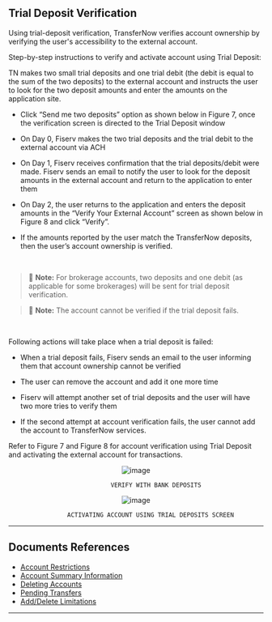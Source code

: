 ## Trial Deposit Verification

Using trial-deposit verification, TransferNow verifies account ownership by verifying the user's accessibility to the external account.


Step-by-step instructions to verify and activate account using Trial Deposit:

TN makes two small trial deposits and one trial debit (the debit is equal to the sum of the two deposits) to the external account and instructs the user to look for the two deposit amounts and enter the amounts on the application site.

- Click “Send me two deposits” option as shown below in Figure 7, once the verification screen is directed to the Trial Deposit window

- On Day 0, Fiserv makes the two trial deposits and the trial debit to the external account via ACH

- On Day 1, Fiserv receives confirmation that the trial deposits/debit were made. Fiserv sends an email to notify the user to look for the deposit amounts in the external account and return to the application to enter them

- On Day 2, the user returns to the application and enters the deposit amounts in the “Verify Your External Account” screen as shown below in Figure 8 and click “Verify”.

- If the amounts reported by the user match the TransferNow deposits, then the user’s account ownership is verified.

 &nbsp;

<!-- theme: info -->

> :memo: **Note:** For brokerage accounts, two deposits and one debit (as applicable for some brokerages) will be sent for trial deposit verification.

<!-- theme: info -->

> :memo: **Note:** The account cannot be verified if the trial deposit fails.

 &nbsp;

Following actions will take place when a trial deposit is failed:

- When a trial deposit fails, Fiserv sends an email to the user informing them that account ownership cannot be verified

- The user can remove the account and add it one more time

- Fiserv will attempt another set of trial deposits and the user will have two more tries to verify them

- If the second attempt at account verification fails, the user cannot add the account to TransferNow services.

Refer to Figure 7 and Figure 8 for account verification using Trial Deposit and activating the external account for transactions.

<center>

![image](../../assets/images/VERIFY%20WITH%20BANK%20DEPOSITS.png)
          
               VERIFY WITH BANK DEPOSITS
</center>               


<center>

![image](../../assets/images/ACTIVATING%20ACCOUNT%20USING%20TRIAL%20DEPOSITS%20SCREEN.png)

            ACTIVATING ACCOUNT USING TRIAL DEPOSITS SCREEN

</center>


---

## Documents References

- [Account Restrictions](?path=docs/acc-to-acc-transfer/Manage-Account/acc-restrictions.md)
- [Account Summary Information](?path=docs/acc-to-acc-transfer/Manage-Account/acc-summary.md)
- [Deleting Accounts](?path=docs/acc-to-acc-transfer/delete-Acc.md)
- [Pending Transfers](?path=docs/fund-transfer/pending-Transfer.md)
- [Add/Delete Limitations](?path=docs/acc-to-acc-transfer/Manage-Account/add-del-limitations.md)

---